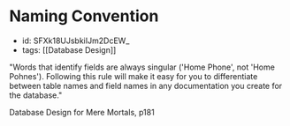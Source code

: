 # Naming Convention
* id: SFXk18UJsbkiIJm2DcEW_
* tags: [[Database Design]]

"Words that identify fields are always singular ('Home Phone', not 'Home Pohnes'). Following this rule will make it easy for you to differentiate between table names and field names in any documentation you create for the database."

Database Design for Mere Mortals, p181